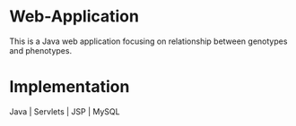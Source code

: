 # Web-Application
This is a Java web application focusing on relationship between genotypes and phenotypes.

# Implementation
Java | Servlets | JSP | MySQL
